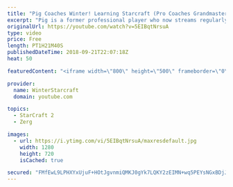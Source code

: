 ```yaml
---
title: "Pig Coaches Winter! Learning Starcraft (Pro Coaches Grandmaster)"
excerpt: "Pig is a former professional player who now streams regularly and is one of the top 50 Grandmaster players on NA as random, and is still one of the best zergs in the world. Check him out:  https://www.youtube.com/user/PiGstarcraft https://www.twitch.tv/x5_pig https://twitter.com/x5_PiG"
originalUrl: https://youtube.com/watch?v=5EIBqtNrsuA
type: video
price: Free
length: PT1H21M40S
publishedDateTime: 2018-09-21T22:07:18Z
heat: 50

featuredContent: "<iframe width=\"800\" height=\"500\" frameborder=\"0\" src=\"https://www.youtube.com/embed/5EIBqtNrsuA\" allow=\"accelerometer; autoplay; encrypted-media; gyroscope; picture-in-picture\" allowfullscreen></iframe>"

provider:
  name: WinterStarcraft
  domain: youtube.com

topics:
  - StarCraft 2
  - Zerg

images:
  - url: https://i.ytimg.com/vi/5EIBqtNrsuA/maxresdefault.jpg
    width: 1280
    height: 720
    isCached: true

secured: "FMfEwL9LPHXYxUjuF+HOtJgvnmiQMKJ0gYk7LQKY2zEIMN+wq5PEYsNGxBDjJqHwxf6wp4ZofAufSX97U0kaYEsC6d9VDZ7cyNENsXpmInG5B3YWDBPoQgaDObkyy0iGdzs5uw/2mznOy+wZqA4RsNdEPy2rsE1FXqJGqRlfvPEkbfVxlWPMhhqYL0pPsI2fjxoGQeXMX1uUkqoJNZcC/xFGrddL/aG4UwxaGevaZyg3fva1Egs/arveuPSGjs5g31wKyhp5TdAhaiQzKLCCA87Jw3DYcoyowwIu0a/cUjjZzJd5N2lM7P3bqVZ+aYqBqcaWsAlpqT+E+R5K5lpdjUzOjd1GbkNfkSIdtuoChzPx8Iv5hPBvR2zF71n/lxrTs7IYk3fPhVl7YkI6ls6Ea+mPNTFaMAmT4Vp5EUnGjFc=;7vopaznC9BbOZa85Y/LhbA=="
---
```


